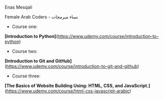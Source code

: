 Enas Mesqali

Female Arab Coders - نساء مبرمجات

* Course one:

__[Introduction to Python]__(https://www.udemy.com/course/introduction-to-python)
* Course two:

__[Introduction to Git and GitHub]__(https://www.udemy.com/course/introduction-to-git-and-github)
* Course three:

__[The Basics of Website Building Using: HTML, CSS, and JavaScript.]__(https://www.udemy.com/course/html-css-javascript-arabic)
